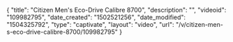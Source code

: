 {
    "title": "Citizen Men's Eco-Drive Calibre 8700",
    "description": "",
    "videoid": "109982795",
    "date_created": "1502521256",
    "date_modified": "1504325792",
    "type": "captivate",
    "layout": "video",
    "url": "\/v\/citizen-men-s-eco-drive-calibre-8700\/109982795"
}